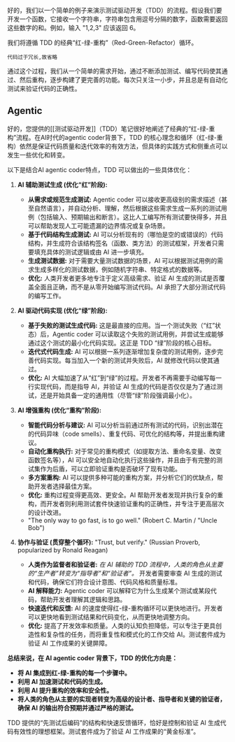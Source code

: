 好的，我们以一个简单的例子来演示测试驱动开发（TDD）的流程。假设我们要开发一个函数，它接收一个字符串，字符串包含用逗号分隔的数字，函数需要返回这些数字的和。例如，输入 "1,2,3" 应该返回 6。

我们将遵循 TDD 的经典“红-绿-重构”（Red-Green-Refactor）循环。
```
代码过于冗长,故省略
```
通过这个过程，我们从一个简单的需求开始，通过不断添加测试、编写代码使其通过、然后重构，逐步构建了更完善的功能。每次只关注一小步，并且总是有自动化测试来验证代码的正确性。

## Agentic
好的，您提供的[[测试驱动开发]]（TDD）笔记很好地阐述了经典的“红-绿-重构”流程。在AI时代的agentic coder背景下，TDD 的核心理念和循环（红-绿-重构）依然是保证代码质量和迭代效率的有效方法，但具体的实践方式和侧重点可以发生一些优化和转变。

以下是结合AI agentic coder特点，TDD 可以做出的一些具体优化：

1.  **AI 辅助测试生成 (优化“红”阶段):**
    *   **从需求或规范生成测试:** Agentic coder 可以接收更高级别的需求描述（甚至自然语言），并自动分析、理解，然后根据这些需求生成一系列的测试用例（包括输入、预期输出和断言）。这比人工编写所有测试要快得多，并且可以帮助发现人工可能遗漏的边界情况或复杂场景。
    *   **基于代码结构生成测试:** AI 可以分析现有的（哪怕是空的或错误的）代码结构，并生成符合该结构签名（函数、类方法）的测试框架，开发者只需要填充具体的测试逻辑或由 AI 进一步填充。
    *   **生成测试数据:** 对于需要大量测试数据的场景，AI 可以根据测试用例的需求生成多样化的测试数据，例如随机字符串、特定格式的数据等。
    *   **优化:** 人类开发者更多地专注于定义高级需求、验证 AI 生成的测试是否覆盖全面且正确，而不是从零开始编写测试代码。AI 承担了大部分测试代码的编写工作。

2.  **AI 驱动代码实现 (优化“绿”阶段):**
    *   **基于失败的测试生成代码:** 这是最直接的应用。当一个测试失败（“红”状态）后，Agentic coder 可以读取这个失败的测试用例，并尝试生成能够通过这个测试的最小化代码实现。这正是 TDD “绿”阶段的核心目标。
    *   **迭代式代码生成:** AI 可以根据一系列逐渐增加复杂度的测试用例，逐步完善代码实现。每当加入一个新的测试并失败后，AI 就修改代码以使其通过。
    *   **优化:** AI 大幅加速了从“红”到“绿”的过程。开发者不再需要手动编写每一行实现代码，而是指导 AI，并验证 AI 生成的代码是否仅仅是为了通过测试，还是开始具备一定的通用性（尽管“绿”阶段强调最小化）。

3.  **AI 增强重构 (优化“重构”阶段):**
    *   **智能代码分析与建议:** AI 可以分析当前通过所有测试的代码，识别出潜在的代码异味（code smells）、重复代码、可优化的结构等，并提出重构建议。
    *   **自动化重构执行:** 对于常见的重构模式（如提取方法、重命名变量、改变函数签名等），AI 可以安全地自动化执行这些操作，并且由于有完整的测试集作为后盾，可以立即验证重构是否破坏了现有功能。
    *   **多方案重构:** AI 可以提供多种可能的重构方案，并分析它们的优缺点，帮助开发者选择最佳方案。
    *   **优化:** 重构过程变得更高效、更安全。AI 帮助开发者发现并执行复杂的重构，而开发者则利用测试套件快速验证重构的正确性，并专注于更高层次的设计改进。
    * "The only way to go fast, is to go well." (Robert C. Martin / "Uncle Bob")

4.  **协作与验证 (贯穿整个循环):** "Trust, but verify." (Russian Proverb, popularized by Ronald Reagan)
    *   **人类作为监督者和验证者:** *在 AI 辅助的 TDD 流程中，人类的角色从主要的“生产者”转变为“指导者”和“验证者”。* 开发者需要审查 AI 生成的测试和代码，确保它们符合设计意图、代码风格和质量标准。
    *   **AI 解释能力:** Agentic coder 可以解释它为什么生成某个测试或某段代码，帮助开发者理解其逻辑和思路。
    *   **快速迭代和反馈:** AI 的速度使得红-绿-重构循环可以更快地进行。开发者可以更快地看到测试结果和代码变化，从而更快地调整方向。
    *   **优化:** 提高了开发效率和质量。人类的认知负担降低，可以专注于更具创造性和复杂性的任务，而将重复性和模式化的工作交给 AI。测试套件成为验证 AI 工作成果的关键屏障。

**总结来说，在 AI agentic coder 背景下，TDD 的优化方向是：**

*   **将 AI 集成到红-绿-重构的每一个步骤中。**
*   **利用 AI 加速测试和代码的生成。**
*   **利用 AI 提升重构的效率和安全性。**
*   **将人类的角色从主要的实现者转变为高级的设计者、指导者和关键的验证者，确保 AI 的输出符合预期并通过严格的测试。**

TDD 提供的“先测试后编码”的结构和快速反馈循环，恰好是控制和验证 AI 生成代码有效性的理想框架。测试套件成为了验证 AI 工作成果的“黄金标准”。